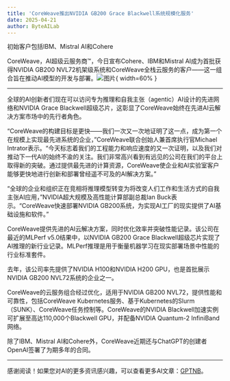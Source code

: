 ```yaml
---
title: 'CoreWeave推出NVIDIA GB200 Grace Blackwell系统规模化服务'
date: 2025-04-21
author: ByteAILab
---
```


初始客户包括IBM、Mistral AI和Cohere

CoreWeave，AI超级云服务商™，今日宣布Cohere、IBM和Mistral AI成为首批获得NVIDIA GB200 NVL72机架级系统和CoreWeave全栈云服务的客户——这一组合旨在推动AI模型的开发与部署。![图片](https://ai-techpark.com/wp-content/uploads/CoreWeave-2.jpg){ width=60% }

---


全球的AI创新者们现在可以访问专为推理和自我主张（agentic）AI设计的先进网络和NVIDIA Grace Blackwell超级芯片，这彰显了CoreWeave始终在先进AI云解决方案市场中的先行者角色。

“CoreWeave的构建目标是更快——我们一次又一次地证明了这一点，成为第一个在规模上实现最先进系统的企业，”CoreWeave联合创始人兼首席执行官Michael Intrator表示。“今天标志着我们的工程能力和响应速度的又一次证明，以及我们对推动下一代AI的始终不渝的关注。我们非常高兴看到有远见的公司在我们的平台上取得新的突破。通过提供最先进的计算资源，CoreWeave使企业和AI实验室客户能够更快地进行创新和部署曾经遥不可及的AI解决方案。”

“全球的企业和组织正在竞相将推理模型转变为将改变人们工作和生活方式的自我主张AI应用，”NVIDIA超大规模及高性能计算部副总裁Ian Buck表示。“CoreWeave快速部署NVIDIA GB200系统，为实现AI工厂的现实提供了AI基础设施和软件。”

CoreWeave提供先进的AI云解决方案，同时优化效率并突破性能记录。该公司在最近的MLPerf v5.0结果中，以NVIDIA GB200 Grace Blackwell超级芯片实现了AI推理的新行业记录。MLPerf推理是用于衡量机器学习在现实部署场景中性能的行业标准套件。

去年，该公司率先提供了NVIDIA H100和NVIDIA H200 GPU，也是首批展示NVIDIA GB200 NVL72系统的企业之一。

CoreWeave的云服务组合经过优化，适用于NVIDIA GB200 NVL72，提供性能和可靠性，包括CoreWeave Kubernetes服务、基于Kubernetes的Slurm（SUNK）、CoreWeave任务控制等。CoreWeave的NVIDIA Blackwell加速实例可扩展至高达110,000个Blackwell GPU，并配备NVIDIA Quantum-2 InfiniBand网络。

除了IBM、Mistral AI和Cohere外，CoreWeave近期还与ChatGPT的创建者OpenAI签署了为期多年的合同。

---
感谢阅读！如果您对AI的更多资讯感兴趣，可以查看更多AI文章：[GPTNB](https://gptnb.com)。